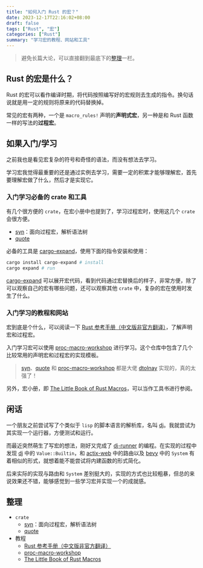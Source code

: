 ```yaml
---
title: "如何入门 Rust 的宏？"
date: 2023-12-17T22:16:02+08:00
draft: false
tags: ["Rust", "宏"]
categories: ["Rust"]
summary: "学习宏的教程、网站和工具"
---
```


> 避免长篇大论，可以直接翻到最底下的[整理](#整理)一栏。

## Rust 的宏是什么？
Rust 的宏可以看作编译时期，将代码按照编写好的宏规则去生成的指令。换句话说就是用一定的规则将原来的代码替换掉。

常见的宏有两种，一个是 `macro_rules!` 声明的**声明式宏**，另一种是和 Rust 函数一样的写法的**过程宏**。

## 如果入门/学习
之前我也是看见宏复杂的符号和奇怪的语法，而没有想法去学习。

学习宏我觉得最重要的还是通过实例去学习，需要一定的积累才能够理解宏，首先要理解宏做了什么，然后才是实现它。

### 入门学习必备的 crate 和工具
有几个很方便的 `crate`，在宏小册中也提到了，学习过程宏时，使用这几个 `crate` 会很方便。
- [syn](https://docs.rs/syn)：面向过程宏，解析语法树
- [quote](https://docs.rs/quote)

必备的工具是 [cargo-expand](https://github.com/dtolnay/cargo-expand)，使用下面的指令安装和使用：

```bash
cargo install cargo-expand # install
cargo expand # run
```

[cargo-expand](https://github.com/dtolnay/cargo-expand) 可以展开宏代码，看到代码通过宏替换后的样子，非常方便，除了可以观察自己的宏有哪些问题，还可以观察其他 `crate` 中，复杂的宏在使用时发生了什么。

### 入门学习的教程和网站
宏到底是个什么，可以阅读一下 [Rust 参考手册（中文版非官方翻译）](https://rustwiki.org/zh-CN/reference/macros.html)，了解声明宏和过程宏。

入门学习宏可以使用 [proc-macro-workshop](https://github.com/dtolnay/proc-macro-workshop) 进行学习。这个仓库中包含了几个比较常用的声明宏和过程宏的实现模板。

> [syn](https://docs.rs/syn)、[quote](https://docs.rs/quote) 和 [proc-macro-workshop](https://github.com/dtolnay/proc-macro-workshop) 都是大佬 [dtolnay](https://github.com/dtolnay) 实现的，真的太强了！

另外，宏小册，即 [The Little Book of Rust Macros](https://veykril.github.io/tlborm/)，可以当作工具书进行参阅。

## 闲话
一个朋友之前尝试写了个类似于 `lisp` 的脚本语言的解析库，名叫 [dj](https://gitee.com/ZerAx/dj-rs)。我就尝试为其实现一个运行器，方便测试和运行。

而最近突然萌生了写宏的想法，刚好又完成了 [dj-runner](https://gitee.com/study_less_shape/dj-runner) 的编程。在实现的过程中发现 [dj](https://gitee.com/ZerAx/dj-rs) 中的 `Value::Builtin`，和 [actix-web](https://actix.rs/) 中的路由以及 [bevy](https://bevyengine.org/) 中的 `System` 有着相似的形式，就想着能不能尝试将内建函数的形式简化。

后来实际的实现与路由和 `System` 差别挺大的，实现的方式也比较粗暴，但总的来说效果还不错，能够感觉到一些学习宏并实现一个的成就感。

## 整理
- `crate`
  - [syn](https://docs.rs/syn)：面向过程宏，解析语法树
  - [quote](https://docs.rs/quote)
- 教程
  - [Rust 参考手册（中文版非官方翻译）](https://rustwiki.org/zh-CN/reference/macros.html)
  - [proc-macro-workshop](https://github.com/dtolnay/proc-macro-workshop)
  - [The Little Book of Rust Macros](https://veykril.github.io/tlborm/)
